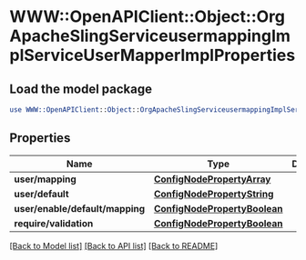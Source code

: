 # WWW::OpenAPIClient::Object::OrgApacheSlingServiceusermappingImplServiceUserMapperImplProperties

## Load the model package
```perl
use WWW::OpenAPIClient::Object::OrgApacheSlingServiceusermappingImplServiceUserMapperImplProperties;
```

## Properties
Name | Type | Description | Notes
------------ | ------------- | ------------- | -------------
**user/mapping** | [**ConfigNodePropertyArray**](ConfigNodePropertyArray.md) |  | [optional] 
**user/default** | [**ConfigNodePropertyString**](ConfigNodePropertyString.md) |  | [optional] 
**user/enable/default/mapping** | [**ConfigNodePropertyBoolean**](ConfigNodePropertyBoolean.md) |  | [optional] 
**require/validation** | [**ConfigNodePropertyBoolean**](ConfigNodePropertyBoolean.md) |  | [optional] 

[[Back to Model list]](../README.md#documentation-for-models) [[Back to API list]](../README.md#documentation-for-api-endpoints) [[Back to README]](../README.md)


